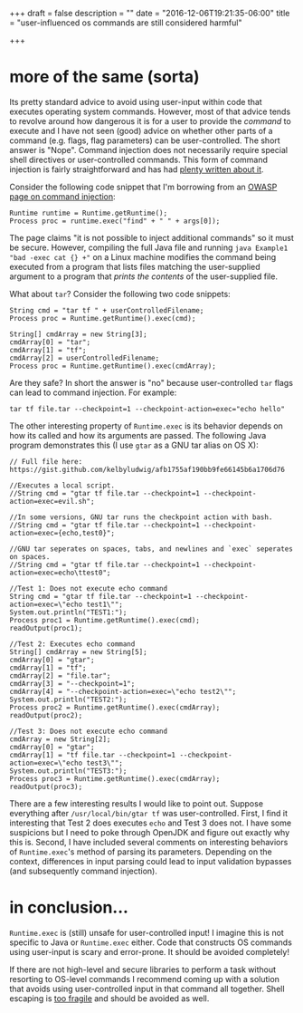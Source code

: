 +++
draft = false
description = ""
date = "2016-12-06T19:21:35-06:00"
title = "user-influenced os commands are still considered harmful"

+++

# more of the same (sorta)

Its pretty standard advice to avoid using user-input within code that executes
operating system commands. However, most of that advice tends to revolve around
how dangerous it is for a user to provide the *command* to execute and I have
not seen (good) advice on whether other parts of a command (e.g. flags, flag
parameters) can be user-controlled. The short answer is "Nope".
Command injection does not necessarily require special shell directives or
user-controlled commands. This form of command injection is fairly
straightforward and has had [plenty written about
it](https://www.owasp.org/index.php/Command_injection).

Consider the following code snippet that I'm borrowing from an [OWASP page on
command injection](https://www.owasp.org/index.php/Command_injection_in_Java):

```
Runtime runtime = Runtime.getRuntime();
Process proc = runtime.exec("find" + " " + args[0]);
```

The page claims "it is not possible to inject additional commands" so it must
be secure. However, compiling the full Java file and running `java
Example1 "bad -exec cat {} +"` on a Linux machine modifies the command being
executed from a program that lists files matching the user-supplied argument to
a program that *prints the contents* of the user-supplied file. 

What about `tar`? Consider the following two code snippets:

```
String cmd = "tar tf " + userControlledFilename;
Process proc = Runtime.getRuntime().exec(cmd);
```

```
String[] cmdArray = new String[3];
cmdArray[0] = "tar";
cmdArray[1] = "tf";	
cmdArray[2] = userControlledFilename;
Process proc = Runtime.getRuntime().exec(cmdArray);
```

Are they safe? In short the answer is "no" because user-controlled
`tar` flags can lead to command injection. For example:

```
tar tf file.tar --checkpoint=1 --checkpoint-action=exec="echo hello"
```

The other interesting property of `Runtime.exec` is its behavior depends
on how its called and how its arguments are passed. The following Java
program demonstrates this (I use `gtar` as a GNU tar alias on OS X):

```
// Full file here: https://gist.github.com/kelbyludwig/afb1755af190bb9fe66145b6a1706d76

//Executes a local script.
//String cmd = "gtar tf file.tar --checkpoint=1 --checkpoint-action=exec=evil.sh";

//In some versions, GNU tar runs the checkpoint action with bash.
//String cmd = "gtar tf file.tar --checkpoint=1 --checkpoint-action=exec={echo,test0}";
        
//GNU tar seperates on spaces, tabs, and newlines and `exec` seperates on spaces.
//String cmd = "gtar tf file.tar --checkpoint=1 --checkpoint-action=exec=echo\ttest0";

//Test 1: Does not execute echo command
String cmd = "gtar tf file.tar --checkpoint=1 --checkpoint-action=exec=\"echo test1\"";
System.out.println("TEST1:");
Process proc1 = Runtime.getRuntime().exec(cmd);
readOutput(proc1);

//Test 2: Executes echo command
String[] cmdArray = new String[5];
cmdArray[0] = "gtar";
cmdArray[1] = "tf";    
cmdArray[2] = "file.tar";
cmdArray[3] = "--checkpoint=1";
cmdArray[4] = "--checkpoint-action=exec=\"echo test2\"";
System.out.println("TEST2:");
Process proc2 = Runtime.getRuntime().exec(cmdArray);
readOutput(proc2);

//Test 3: Does not execute echo command
cmdArray = new String[2];
cmdArray[0] = "gtar";
cmdArray[1] = "tf file.tar --checkpoint=1 --checkpoint-action=exec=\"echo test3\"";
System.out.println("TEST3:");
Process proc3 = Runtime.getRuntime().exec(cmdArray);
readOutput(proc3);
```

There are a few interesting results I would like to point out. Suppose
everything after `/usr/local/bin/gtar tf` was user-controlled. First, I find it
interesting that Test 2 does executes `echo` and Test 3 does not. I have some
suspicions but I need to poke through OpenJDK and figure out exactly why this
is.  Second, I have included several comments on interesting behaviors of
`Runtime.exec`'s method of parsing its parameters. Depending on the context,
differences in input parsing could lead to input validation bypasses (and
subsequently command injection).

# in conclusion...

`Runtime.exec` is (still) unsafe for user-controlled input! I imagine this is
not specific to Java or `Runtime.exec` either. Code that constructs OS commands
using user-input is scary and error-prone. It should be avoided completely!

If there are not high-level and secure libraries to perform a task without
resorting to OS-level commands I recommend coming up with a solution that
avoids using user-controlled input in that command all together. Shell escaping
is [too fragile](https://lf.lc/CVE-2016-4991.txt) and should be avoided as
well.
